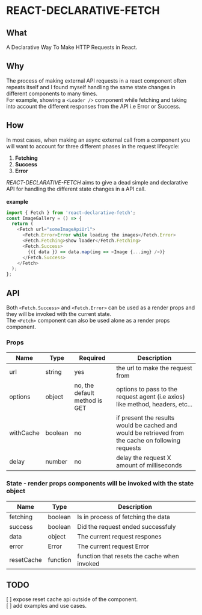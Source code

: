 # REACT-DECLARATIVE-FETCH

## What

A Declarative Way To Make HTTP Requests in React.

## Why

The process of making external API requests in a react component often repeats itself and I found myself handling the same state changes in different components to many times.  
For example, showing a `<Loader />`
component while fetching and taking into account the different responses from the API i.e Error or Success.

## How

In most cases, when making an async external call from a component you will want to account for three different phases in the request lifecycle:

1. **Fetching**
2. **Success**
3. **Error**

_REACT-DECLARATIVE-FETCH_ aims to give a dead simple and declarative API for handling the different state changes in a API call.
<br>  
**example**

```javascript
import { Fetch } from 'react-declarative-fetch';
const ImageGallery = () => {
  return (
    <Fetch url="someImageApiUrl">
      <Fetch.Error>Error while loading the images</Fetch.Error>
      <Fetch.Fetching>show loader</Fetch.Fetching>
      <Fetch.Success>
        {({ data }) => data.map(img => <Image {...img} />)}
      </Fetch.Success>
    </Fetch>
  );
};
```

## API

Both `<Fetch.Success>` and `<Fetch.Error>` can be used as a render props and they will be invoked with the current state.  
The `<Fetch>` component can also be used alone as a render props component.

### Props

| Name      | Type    | Required                      | Description                                                                                        |
| --------- | ------- | ----------------------------- | -------------------------------------------------------------------------------------------------- |
| url       | string  | yes                           | the url to make the request from                                                                   |
| options   | object  | no, the default method is GET | options to pass to the request agent (i.e axios) like method, headers, etc...                      |
| withCache | boolean | no                            | if present the results would be cached and would be retrieved from the cache on following requests |
| delay     | number  | no                            | delay the request X amount of milliseconds                                                         |

### State - render props components will be invoked with the state object

| Name       | Type     | Description                                 |
| ---------- | -------- | ------------------------------------------- |
| fetching   | boolean  | Is in process of fetching the data          |
| success    | boolean  | Did the request ended successfuly           |
| data       | object   | The current request respones                |
| error      | Error    | The current request Error                   |
| resetCache | function | function that resets the cache when invoked |

## TODO

[ ] expose reset cache api outside of the component.  
[ ] add examples and use cases.
